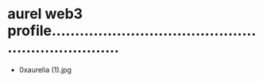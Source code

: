 # aurel web3 profile....................................................................
- 0xaurelia (1).jpg
